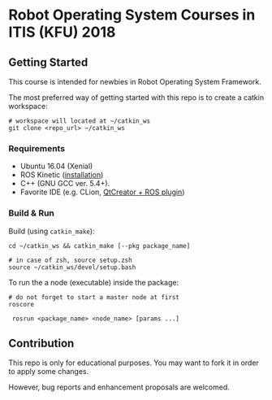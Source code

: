 # Robot Operating System Courses in ITIS (KFU) 2018

## Getting Started

This course is intended for newbies in Robot Operating System Framework.

The most preferred way of getting started with this repo is to create a catkin workspace:
```shell
# workspace will located at ~/catkin_ws
git clone <repo_url> ~/catkin_ws
```

### Requirements

- Ubuntu 16.04 (Xenial)
- ROS Kinetic ([installation](http://wiki.ros.org/kinetic/Installation/Ubuntu))
- C++ (GNU GCC ver. 5.4+).
- Favorite IDE (e.g. CLion, [QtCreator + ROS plugin](https://ros-industrial.github.io/ros_qtc_plugin/index.html))

### Build & Run

Build (using `catkin_make`):
```shell 
cd ~/catkin_ws && catkin_make [--pkg package_name]

# in case of zsh, source setup.zsh
source ~/catkin_ws/devel/setup.bash
```

To run the a node (executable) inside the package:
```shell
# do not forget to start a master node at first
roscore
```

```shell
 rosrun <package_name> <node_name> [params ...]
```

## Contribution

This repo is only for educational purposes. You may want to fork it in order to apply some changes.

However, bug reports and enhancement proposals are welcomed.
